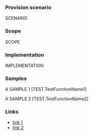 

### Provision scenario
SCENARIO

### Scope
SCOPE

### Implementation
IMPLEMENTATION

### Samples
A SAMPLE 1
[TEST.TestFunctionName1]

A SAMPLE 2
[TEST.TestFunctionName2]

### Links
- [link 1](http://example.com)
- [link 2](http://example.com)